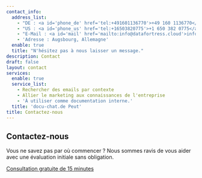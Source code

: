 ```yaml
---
contact_info:
  address_list:
    - "DE : <a id='phone_de' href='tel:+491601136770'>+49 160 1136770</a>"
    - "US : <a id='phone_us' href='tel:+16503820775'>+1 650 382 0775</a>"
    - "E-Mail : <a id='mail' href='mailto:info@datafortress.cloud'>info@datafortress.cloud</a>"
    - 'Adresse : Augsbourg, Allemagne'
  enable: true
  title: "N'hésitez pas à nous laisser un message."
description: Contact
draft: false
layout: contact
services:
  enable: true
  service_list:
    - Rechercher des emails par contexte
    - Allier le marketing aux connaissances de l'entreprise
    - 'À utiliser comme documentation interne.'
  title: 'docu-chat.de Peut'
title: Contactez-nous
---
```


## Contactez-nous

Vous ne savez pas par où commencer ? Nous sommes ravis de vous aider avec une évaluation initiale sans obligation.

<a id="book_meeting" class="btn btn-primary text-white" href="https://calendly.com/justin-guese/15min" target="_blank">Consultation gratuite de 15 minutes</a>
